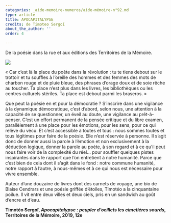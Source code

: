 ```yaml
---
categories: _aide-memoire-numeros/aide-mémoire-n°92.md
type: article
title: APOCAPITALYPSE
credits: de Timoteo Sergoï
about_the_author: ''
order: 4

---
```

De la poésie dans la rue et aux éditions des Territoires de la Mémoire.

![](https://www.territoires-memoire.be/assets/uploads/p.2-3_APOCAPITALYPSE.jpg)

« Car c’est là la place du poète dans la révolution : tu te tiens debout sur le trottoir et tu souffles à l’oreille des hommes et des femmes des mots de charbon rouge et de pluie bleue, des phrases d’orage doux et de soie rêche au toucher. Ta place n’est plus dans les livres, les bibliothèques ou les centres culturels stériles. Ta place est debout parmi les braseros. »

Que peut la poésie en et pour la démocratie ? S’inscrire dans une vigilance à la dynamique démocratique, c’est d’abord, selon nous, une attention à la capacité de se questionner, un éveil au doute, une vigilance au prêt-à-penser. C’est un effort permanent de la pensée critique et du libre examen, parallèlement à une place pour les émotions, pour les sens, pour ce qui relève du vécu. Et c’est accessible à toutes et tous : nous sommes toutes et tous légitimes pour faire de la poésie. Elle n’est réservée à personne. Il s’agit donc de donner aussi la parole à l’émotion et non exclusivement à la déduction logique, donner la parole au poète, à son regard et à ce qu’il peut nous faire voir de la complexité du réel… pour souffler quelques pistes inspirantes dans le rapport que l’on entretient à notre humanité. Parce que c’est bien de cela dont il s’agit dans le fond : notre commune humanité, notre rapport à l’autre, à nous-mêmes et à ce qui nous est nécessaire pour vivre ensemble.

Auteur d’une douzaine de livres dont des carnets de voyage, une bio de Blaise Cendrars et une poésie griffée d’étoiles, Timotéo a la cinquantaine poilue. Il vit entre deux villes et deux ciels, pris en un sandwich au goût d’encre et d’eau.

**Timotéo Sergoï, _Apocapitalypse : peupler d’oeillets les cimetières sourds_, Territoires de la Mémoire, 2019, 12e**